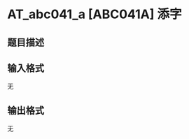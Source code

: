 # AT_abc041_a [ABC041A] 添字

## 题目描述

[problemUrl]: https://atcoder.jp/contests/abc041/tasks/abc041_a

## 输入格式

无

## 输出格式

无